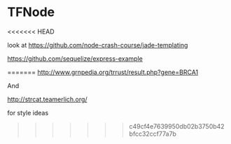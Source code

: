 # TFNode

<<<<<<< HEAD

look at https://github.com/node-crash-course/jade-templating

https://github.com/sequelize/express-example

=======
http://www.grnpedia.org/trrust/result.php?gene=BRCA1

And 

http://strcat.teamerlich.org/


for style ideas
>>>>>>> c49cf4e7639950db02b3750b42bfcc32ccf77a7b

